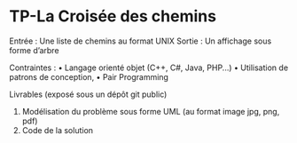 # TP-La Croisée des chemins

Entrée : Une liste de chemins au format UNIX
Sortie : Un affichage sous forme d’arbre

Contraintes :
• Langage orienté objet (C++, C#, Java, PHP...)
• Utilisation de patrons de conception,
• Pair Programming

Livrables (exposé sous un dépôt git public)
1. Modélisation du problème sous forme UML (au format image jpg, png, pdf)
2. Code de la solution
